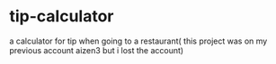 # tip-calculator
a calculator for tip when going to a restaurant( this project was on my previous account aizen3 but i lost the account)
